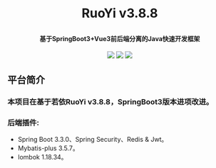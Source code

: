 
<h1 align="center" style="margin: 30px 0 30px; font-weight: bold;">RuoYi v3.8.8</h1>
<h4 align="center">基于SpringBoot3+Vue3前后端分离的Java快速开发框架</h4>
<p align="center">
	<a href="https://gitee.com/yuanyikai/ruoYi/stargazers"><img src="https://gitee.com/yuanyikai/ruoYi/badge/star.svg?theme=dark"></a>
	<a href="https://gitee.com/yuanyikai/ruoYi"><img src="https://img.shields.io/badge/RuoYi-v3.8.8-brightgreen.svg"></a>
	<img src="https://img.shields.io/github/license/mashape/apistatus.svg">
</p>

## 平台简介

<h3> 本项目在基于若依RuoYi v3.8.8，SpringBoot3版本进项改进。</h3>

<h3> 后端插件:</h3>

* Spring Boot 3.3.0、Spring Security、Redis & Jwt。
* Mybatis-plus 3.5.7。
* lombok 1.18.34。
